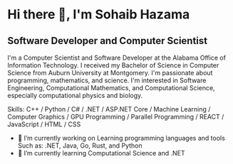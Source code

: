 

# Hi there 👋, I'm Sohaib Hazama
## Software Developer and Computer Scientist
I'm a Computer Scientist and Software Developer at the Alabama Office of Information Technology. I received my Bachelor of Science in Computer Science from Auburn University at Montgomery. I'm passionate about programming, mathematics, and science. I'm interested in Software Engineering, Computational Mathematics, and Computational Science, especially computational physics and biology.

Skills: C++ / Python / C# / .NET / ASP.NET Core / Machine Learning / Computer Graphics / GPU Programming / Parallel Programming / REACT / JavaScript / HTML / CSS

- 🔭  I’m currently working on Learning programming languages and tools Such as: .NET, Java, Go, Rust, and Python
- 🌱 I’m currently learning Computational Science and .NET
